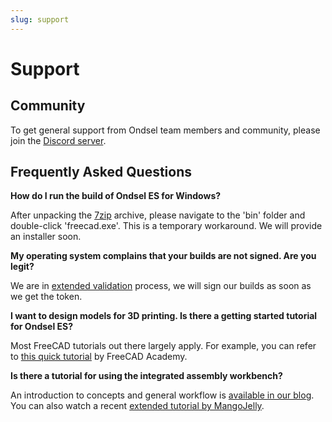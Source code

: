 ```yaml
---
slug: support
---
```


# Support

## Community

To get general support from Ondsel team members and community, please join
the [Discord server](https://discord.gg/7jmzezyyfP).

## Frequently Asked Questions

**How do I run the build of Ondsel ES for Windows?**

After unpacking the [7zip](https://www.7-zip.org/) archive, please navigate to the 'bin' folder and double-click 'freecad.exe'. This is a temporary workaround. We will provide an installer soon.

**My operating system complains that your builds are not signed. Are you legit?**

We are in [extended validation](https://en.wikipedia.org/wiki/Extended_Validation_Certificate) process, we will sign our builds as soon as we get the token.

**I want to design models for 3D printing. Is there a getting started tutorial for Ondsel ES?**

Most FreeCAD tutorials out there largely apply. For example, you can refer to [this quick tutorial](https://www.youtube.com/watch?v=d_o6IzcLHvk) by FreeCAD Academy. 

**Is there a tutorial for using the integrated assembly workbench?**

An introduction to concepts and general workflow is [available in our blog](https://ondsel.com/blog/assembly-wb-prerelease/). You can also watch a recent [extended tutorial by MangoJelly](https://www.youtube.com/watch?v=MZYiDnftsns).

